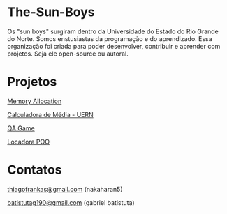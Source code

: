 # The-Sun-Boys
Os "sun boys" surgiram dentro da Universidade do Estado do Rio Grande do Norte. 
Somos enstusiastas da programação e do aprendizado. Essa organização foi criada para poder desenvolver,
contribuir e aprender com projetos. Seja ele open-source ou  autoral.

# Projetos
  [Memory Allocation](https://github.com/TheSunBoys/memory-allocation)

  [Calculadora de Média - UERN](https://github.com/TheSunBoys/calculadora-de-media-uern-js)

  [QA Game](https://github.com/TheSunBoys/game-lab)

  [Locadora POO](https://github.com/TheSunBoys/locadora-poo)
  
# Contatos
thiagofrankas@gmail.com (nakaharan5)

batistutag190@gmail.com (gabriel batistuta)

